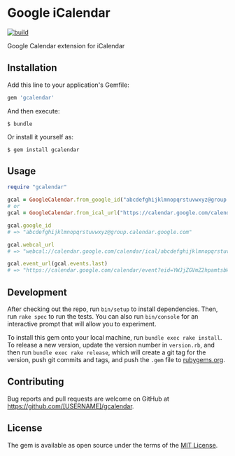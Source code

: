 # Google iCalendar

[![build](https://travis-ci.org/amancevice/gcalendar.svg?branch=master)](https://travis-ci.org/amancevice/gcalendar)

Google Calendar extension for iCalendar

## Installation

Add this line to your application's Gemfile:

```ruby
gem 'gcalendar'
```

And then execute:

    $ bundle

Or install it yourself as:

    $ gem install gcalendar

## Usage

```ruby
require "gcalendar"

gcal = GoogleCalendar.from_google_id("abcdefghijklmnopqrstuvwxyz@group.calendar.google.com")
# or
gcal = GoogleCalendar.from_ical_url("https://calendar.google.com/calendar/ical/abcdefghijklmnopqrstuvwxyz%40group.calendar.google.com/public/basic.ics")

gcal.google_id
# => "abcdefghijklmnopqrstuvwxyz@group.calendar.google.com"

gcal.webcal_url
# => "webcal://calendar.google.com/calendar/ical/abcdefghijklmnopqrstuvwxyz%40group.calendar.google.com/public/basic.ics"

gcal.event_url(gcal.events.last)
# => "https://calendar.google.com/calendar/event?eid=YWJjZGVmZ2hpamtsbW5vcHFyc3R1dnd4eXogYWJjZGVmZ2hpamtsbW5vcHFyc3R1dnd4eXpAZw"
```

## Development

After checking out the repo, run `bin/setup` to install dependencies. Then, run `rake spec` to run the tests. You can also run `bin/console` for an interactive prompt that will allow you to experiment.

To install this gem onto your local machine, run `bundle exec rake install`. To release a new version, update the version number in `version.rb`, and then run `bundle exec rake release`, which will create a git tag for the version, push git commits and tags, and push the `.gem` file to [rubygems.org](https://rubygems.org).

## Contributing

Bug reports and pull requests are welcome on GitHub at https://github.com/[USERNAME]/gcalendar.

## License

The gem is available as open source under the terms of the [MIT License](https://opensource.org/licenses/MIT).
